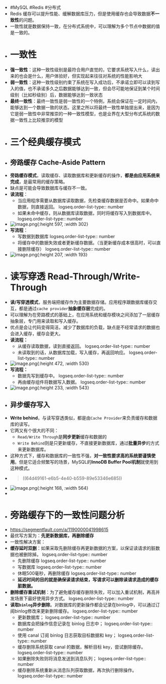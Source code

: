 - #MySQL #Redis #分布式
- Redis 缓存可以提升性能、缓解数据库压力，但是使用缓存也会导致数据**不一致性**的问题。
- 一致性就是数据保持一致，在分布式系统中，可以理解为多个节点中数据的值是一致的。
- # 一致性
- **强一致性**：这种一致性级别是最符合用户直觉的，它要求系统写入什么，读出来的也会是什么，用户体验好，但实现起来往往对系统的性能影响大
- **弱一致性**：这种一致性级别约束了系统在写入成功后，不承诺立即可以读到写入的值，也不承诺多久之后数据能够达到一致，但会尽可能地保证到某个时间级别（比如秒级别）后，数据能够达到一致状态
- **最终一致性**：最终一致性是弱一致性的一个特例，系统会保证在一定时间内，能够达到一个数据一致的状态。这里之所以将最终一致性单独提出来，是因为它是弱一致性中非常推崇的一种一致性模型，也是业界在大型分布式系统的数据一致性上比较推崇的模型
- # 三个经典缓存模式
- ## 旁路缓存 Cache-Aside Pattern
- **旁路缓存模式**，读取缓存、读取数据库和更新缓存的操作，**都是由应用系统来完成**，是最常用的缓存策略。
- 缺点是可能会导致数据库与缓存不一致。
- **读流程**：
	- 当应用程序需要从数据库读取数据，先检查缓存数据是否命中。如果命中数据，则直接返回。
	  logseq.order-list-type:: number
	- 如果未命中缓存，则从数据库读取数据，同时将缓存写入到数据库中。
	  logseq.order-list-type:: number
- ![image.png](../assets/image_1691672915040_0.png){:height 597, :width 302}
- **写流程**：
	- 写数据到数据库
	  logseq.order-list-type:: number
	- 将缓存中的数据失效或者更新缓存数据。（当更新缓存成本很高时，可以直接删除缓存）
	  logseq.order-list-type:: number
- ![image.png](../assets/image_1691673184104_0.png){:height 207, :width 193}
- # 读写穿透 Read-Through/Write-Through
- **读/写穿透模式**，服务端把缓存作为主要数据存储。应用程序跟数据库缓存交互，都是通过`cache provider`**抽象缓存层**完成的。
- 可以理解为在旁路模式的基础上，在应用系统和缓存模块之间添加了一层缓存抽象层，专门用来读取和写入缓存。
- 优点是会让代码变得简洁，减少了数据库的负载，缺点是不经常请求的数据也会进入缓存，缓存会更大。
- **读流程：**
	- 从缓存读取数据，读到直接返回。
	  logseq.order-list-type:: number
	- 未读取到的话，从数据库加载，写入缓存，再返回响应。
	  logseq.order-list-type:: number
- ![image.png](../assets/image_1691674034253_0.png){:height 472, :width 530}
- **写流程：**
	- 数据先写到缓存中。
	  logseq.order-list-type:: number
	- 再由缓存组件将数据写入数据。
	  logseq.order-list-type:: number
- ![image.png](../assets/image_1691674264873_0.png){:height 233, :width 543}
- ## 异步缓存写入
- **Write behind**，与读写穿透类似，都是由`Cache Provider`来负责缓存和数据库的读写。
- 它两又有个很大的不同：
	- `Read/Write Through`是**同步更新**缓存和数据的
	- `Write Behind`则是只更新缓存，不直接更新数据库，通过**批量异步**的方式来更新数据库。
- 这种方式下，缓存和数据库的一致性不强，**对一致性要求高的系统要谨慎使用**。但是它适合频繁写的场景，MySQL的**InnoDB Buffer Pool机制**就使用到这种模式。
- > ((64d49161-e6b5-4e40-b559-89e53346e685))
- ![image.png](../assets/image_1691674517187_0.png){:height 168, :width 564}
-
- # 旁路缓存下的一致性问题分析
- https://segmentfault.com/a/1190000041998615
- 最优写方案为：**先更新数据库，再删除缓存**
- 一致性解决方案：
- **缓存延时双删**：如果采取先删除缓存再更新数据的方案，以保证读请求的脏数据也被删除掉。
  logseq.order-list-type:: number
	- 先删除缓存
	  logseq.order-list-type:: number
	- 写数据库
	  logseq.order-list-type:: number
	- 休眠500毫秒，再删除缓存
	  logseq.order-list-type:: number
	- **延迟时间的目的就是确保读请求结束，写请求可以删除读请求造成的缓存脏数据。**
- **删除缓存重试机制**：为了避免缓存缓存删除失败，可以加入重试机制，再高并发场景下最好使用异步方式。
  logseq.order-list-type:: number
- **读取`binlog`异步删除**。对数据库的更新操作都会记录在binlog中，可以通过订阅binlog修改来更新删除缓存。
  logseq.order-list-type:: number
	- 更新数据库；
	  logseq.order-list-type:: number
	- 数据库会把操作信息记录在 binlog 日志中；
	  logseq.order-list-type:: number
	- 使用 canal 订阅 binlog 日志获取目标数据和 key；
	  logseq.order-list-type:: number
	- 缓存删除系统获取 canal 的数据，解析目标 key，尝试删除缓存。
	  logseq.order-list-type:: number
	- 如果删除失败则将消息发送到消息队列；
	  logseq.order-list-type:: number
	- 缓存删除系统重新从消息队列获取数据，再次执行删除操作。
	  logseq.order-list-type:: number